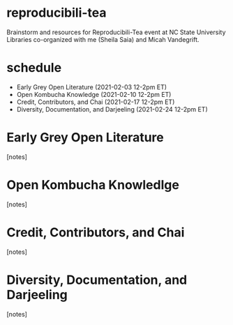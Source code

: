 # reproducibili-tea
Brainstorm and resources for Reproducibili-Tea event at NC State University Libraries co-organized with me (Sheila Saia) and Micah Vandegrift.

# schedule
- Early Grey Open Literature (2021-02-03 12-2pm ET)
- Open Kombucha Knowledge (2021-02-10 12-2pm ET)
- Credit, Contributors, and Chai (2021-02-17 12-2pm ET)
- Diversity, Documentation, and Darjeeling (2021-02-24 12-2pm ET)

# Early Grey Open Literature
[notes]

# Open Kombucha Knowledlge
[notes]

# Credit, Contributors, and Chai
[notes]

# Diversity, Documentation, and Darjeeling
[notes]
